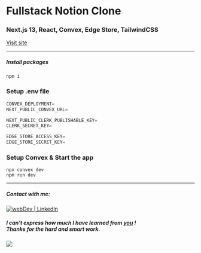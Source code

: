 # Fullstack Notion Clone

###  Next.js 13, React, Convex, Edge Store, TailwindCSS 

[Visit site](https://convex-notion-sxidsvit.vercel.app/)

---

##### Install packages

```shell
npm i
```

### Setup .env file

```js
CONVEX_DEPLOYMENT=
NEXT_PUBLIC_CONVEX_URL=

NEXT_PUBLIC_CLERK_PUBLISHABLE_KEY=
CLERK_SECRET_KEY=

EDGE_STORE_ACCESS_KEY=
EDGE_STORE_SECRET_KEY=
```

### Setup Convex & Start the app 

```shell
npx convex dev
npm run dev
```
---

##### Contact with me: 
[<img alt="webDev | LinkedIn" src="https://img.shields.io/badge/linkedin-0077B5.svg?&style=for-the-badge&logo=linkedin&logoColor=white" />][linkedin]

[linkedin]: https://www.linkedin.com/in/sergiy-antonyuk/

##### I can't express how much I have learned from [you](https://www.youtube.com/@codewithantonio) ! <br> Thanks for the hard and smart work.


![](demo.gif)